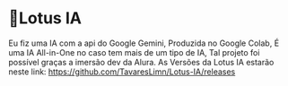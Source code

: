  # 🍁Lotus IA
Eu fiz uma IA com a api do Google Gemini, Produzida no Google Colab, É uma IA All-in-One no caso tem mais de um tipo de IA, Tal projeto foi possível graças a imersão dev da Alura.
As Versões da Lotus IA estarão neste link: https://github.com/TavaresLimn/Lotus-IA/releases
